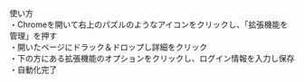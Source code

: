 使い方</br>
・Chromeを開いて右上のパズルのようなアイコンをクリックし、「拡張機能を管理」を押す</br>
・開いたページにドラック＆ドロップし詳細をクリック</br>
・下の方にある拡張機能のオプションをクリックし、ログイン情報を入力し保存</br>
・自動化完了
